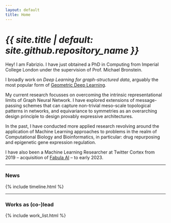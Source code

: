 ```yaml
---
layout: default
title: Home
---
```


# _{{ site.title | default: site.github.repository_name }}_

Hey! I am Fabrizio. I have just obtained a PhD in Computing from Imperial College London under the supervision of Prof. Michael Bronstein.

I broadly work on _Deep Learning for graph-structured data_, arguably the most popular form of [Geometric Deep Learning](https://geometricdeeplearning.com/).

My current research focusses on overcoming the intrinsic representational limits of Graph Neural Network. I have explored extensions of message-passing schemes that can capture non-trivial meso-scale topological patterns in networks, and equivariance to symmetries as an overarching design principle to design provably expressive architectures.

In the past, I have conducted more applied research revolving around the application of Machine Learning approaches to problems in the realm of Computational Biology and Bioinformatics, in particular: drug repurposing and epigenetic gene expression regulation.

I have also been a Machine Learning Researcher at Twitter Cortex from 2019 – acquisition of [Fabula AI](https://en.wikipedia.org/wiki/Fabula_AI) – to early 2023.

<hr>

### News

{% include timeline.html %}

<hr>

### Works as (co-)lead

{% include work_list.html %}
